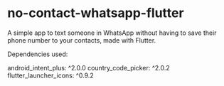 # no-contact-whatsapp-flutter

A simple app to text someone in WhatsApp without having to save their phone number to your contacts, made with Flutter.

Dependencies used:

android_intent_plus: ^2.0.0
country_code_picker: ^2.0.2
flutter_launcher_icons: ^0.9.2


